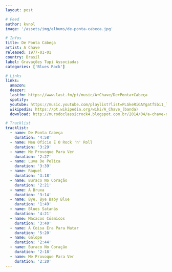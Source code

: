 ```yaml
---
layout: post

# Feed
author: kvnol
image: '/assets/img/albums/de-ponta-cabeca.jpg'

# Infos
title: De Ponta Cabeça
artist: A Chave
released: 1977-01-01
country: Brasil
label: Gravações Tupi Associadas
categories: ['Blues Rock']

# Links
links:
  amazon:
  deezer:
  lastfm: https://www.last.fm/pt/music/A+Chave/De+Ponta+Cabeça
  spotify:
  youtube: https://music.youtube.com/playlist?list=PLGkeRiGAYgatf5bi1_leRcOkvFcXGhmBe
  wikipedia: https://pt.wikipedia.org/wiki/A_Chave_(banda)
  download: http://murodoclassicrock4.blogspot.com.br/2014/04/a-chave-de-ponta-cabeca-1977.html

# Tracklist
tracklist:
  - name: De Ponta Cabeça
    duration: '4:58'
  - name: Meu Ofício É O Rock 'n' Roll
    duration: '3:29'
  - name: Me Provoque Para Ver
    duration: '2:27'
  - name: Luva De Pelica
    duration: '3:39'
  - name: Raquel
    duration: '3:18'
  - name: Buraco No Coração
    duration: '2:21'
  - name: A Bruxa
    duration: '3:14'
  - name: Bye, Bye Baby Blue
    duration: '1:49'
  - name: Blues Satanás
    duration: '4:21'
  - name: Macacos Cósmicos
    duration: '3:40'
  - name: A Coisa Era Para Matar
    duration: '5:20'
  - name: Galope
    duration: '2:44'
  - name: Buraco No Coração
    duration: '2:18'
  - name: Me Provoque Para Ver
    duration: '2:20'
---
```

